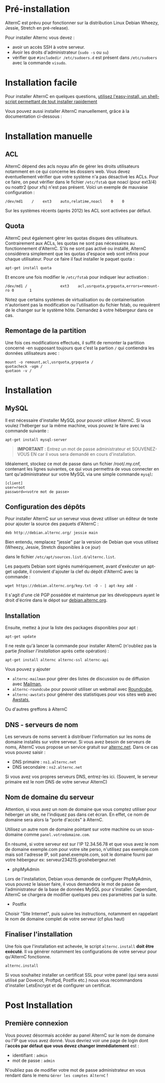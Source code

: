 
Pré-installation
================

AlternC est prévu pour fonctionner sur la distribution Linux Debian Wheezy, Jessie, Stretch en pré-release).

Pour installer Alternc vous devez : 

* avoir un accès SSH à votre serveur.
* Avoir les droits d'administrateur (`sudo -s` ou `su`)
* vérifier que `#includedir /etc/sudoers.d` est présent dans `/etc/sudoers` avec la commande `visudo`.

Installation facile
===================

Pour installer AlternC en quelques questions, [utilisez l'easy-install, un shell-script permettant de tout installer rapidement](https://github.com/AlternC/easy-install)

Vous pouvez aussi installer AlternC manuellement, grâce à la documentation ci-dessous : 

Installation manuelle
=====================

ACL
---

AlternC dépend des acls noyau afin de gérer les droits utilisateurs notamment en ce qui concerne les dossiers web. Vous devez éventuellement vérifier que votre système n'a pas désactivé les ACLs. Pour ce faire, on peut vérifier dans le fichier `/etc/fstab` que noacl (pour ext3/4) ou noattr2 (pour xfs) n'est pas présent. Voici un exemple de mauvaise configuration : 

```
/dev/md1    /    ext3    auto,relatime,noacl    0    0
```

Sur les systèmes récents (après 2012) les ACL sont activées par défaut.

Quota
-----

AlternC peut également gérer les quotas disques des utilisateurs. Contrairement aux ACLs, les quotas ne sont pas nécessaires au fonctionnement d'AlternC. S'ils ne sont pas activé ou installé, AlternC considérera simplement que les quotas d'espace web sont infinis pour chaque utilisateur. Pour ce faire il faut installer le paquet quota :

```
apt-get install quota
```

Et encore une fois modifier le `/etc/fstab` pour indiquer leur activation :

```
/dev/md1 /               ext3    acl,usrquota,grpquota,errors=remount-ro 0       1
```

Notez que certains systèmes de virtualisation ou de containerisation n'autorisent pas la modification ou l'utilisation du fichier fstab, ou requièrent de le changer sur le système hôte. Demandez à votre hébergeur dans ce cas.

Remontage de la partition
-------------------------

Une fois ces modifications effectués, il suffit de remonter la partition concerné -en supposant toujours que c'est la partion `/` qui contiendra les données utilisateurs avec :

```
mount -o remount,acl,usrquota,grpquota /
quotacheck -ugm /
quotaon -v /
```



Installation
============

MySQL
-----

Il est nécessaire d'installer MySQL pour pouvoir utiliser AlternC. Si vous voulez l'héberger sur la même machine, vous pouvez le faire avec la commande suivante :

```
apt-get install mysql-server
```

> **IMPORTANT** : Entrez un mot de passe administrateur et SOUVENEZ-VOUS EN car il vous sera demandé en cours d'installation.

Idéalement, stockez ce mot de passe dans un fichier /root/.my.cnf, contenant les lignes suivantes, ce qui vous permettra de vous connecter en tant qu'administrateur sur votre MySQL via une simple commande `mysql`: 

```
[client]
user=root
password=<votre mot de passe>
```


Configuration des dépôts
------------------------

Pour installer AlternC sur un serveur vous devez utiliser un éditeur de texte pour ajouter la source des paquets d'AlternC :

```
deb http://debian.alternc.org/ jessie main
```

Bien entendu, remplacez "jessie" par la version de Debian que vous utilisez (Wheezy, Jessie, Stretch disponibles à ce jour)

dans le fichier `/etc/apt/sources.list.d/alternc.list`.

Les paquets Debian sont signés numériquement, avant d'exécuter un apt-get update, il convient d'ajouter la clef du dépôt d'AlternC avec la commande :

```
wget https://debian.alternc.org/key.txt -O - | apt-key add -
```

Il s'agit d'une clé PGP possédée et maintenue par les développeurs ayant le droit d'écrire dans le dépot sur [debian.alternc.org](https://debian.alternc.org).


Installation
------------

Ensuite, mettez à jour la liste des packages disponibles pour apt :

```
apt-get update
```

Il ne reste qu'à lancer la commande pour installer AlternC (n'oubliez pas la partie *finaliser l'installation* après cette opération) :

```
apt-get install alternc alternc-ssl alternc-api
```

Vous pouvez y ajouter 

* `alternc-mailman` pour gérer des listes de discussion ou de diffusion avec [Mailman](http://www.gnu.org/software/mailman/),
* `alternc-roundcube` pour pouvoir utiliser un webmail avec [Roundcube](https://roundcube.net/),
* `alternc-awstats` pour générer des statistiques pour vos sites web avec [Awstats](http://www.awstats.org/),

Ou d'autres greffons à AlternC 

DNS - serveurs de nom
---------------------

Les serveurs de noms servent à distribuer l'information sur les noms de domaine installés sur votre serveur. Si vous avez besoin de serveurs de noms, AlternC vous propose un service gratuit sur [alternc.net](https://alternc.net). Dans ce cas vous pouvez saisir :

* DNS primaire : `ns1.alternc.net`
* DNS secondaire : `ns2.alternc.net`

Si vous avez vos propres serveurs DNS, entrez-les ici. (Souvent, le serveur primaire est le nom DNS de votre serveur AlternC)

Nom de domaine du serveur
-------------------------

Attention, si vous avez un nom de domaine que vous comptez utiliser pour héberger un site, ne l'indiquez pas dans cet écran. En effet, ce nom de domaine sera alors la "porte d'accès" à AlternC.

Utilisez un autre nom de domaine pointant sur votre machine ou un sous-domaine comme `panel.votredomaine.com`.

En résumé, si votre serveur est sur l'IP 12.34.56.78 et que vous avez le nom de domaine exemple.com pour votre site perso, n'utilisez pas exemple.com mais soit l'adresse IP, soit panel.exemple.com, soit le domaine fourni par votre hébergeur ex: serveur234215.groshebergeur.net

* phpMyAdmin

Lors de l'installation, Debian vous demande de configurer PhpMyAdmin, vous pouvez le laisser faire, il vous demandera le mot de passe de l'administrateur de la base de données MySQL pour s'installer. Cependant, AlternC se chargera de modifier quelques peu ces paramètres par la suite.

* Postfix

Choisir "Site Internet", puis suivre les instructions, notamment en rappelant le nom de domaine complet de votre serveur (cf plus haut)

Finaliser l'installation
------------------------

Une fois que l'installation est achevée, le script `alternc.install` **doit être exécuté**. Il va générer notamment les configurations de votre serveur pour qu'AlternC fonctionne.

```
alternc.install
```

Si vous souhaitez installer un certificat SSL pour votre panel (qui sera aussi utilisé par Dovecot, Proftpd, Postfix etc.) nous vous recommandons d'installer LetsEncrypt et de configurer un certificat.


Post Installation
=================

Première connexion
------------------

Vous pouvez désormais accéder au panel AlternC sur le nom de domaine ou l'IP que vous avez donné. Vous devriez voir une page de login dont l'**accès par défaut que vous  devez changer immédiatement** est :

* identifiant : `admin`
* mot de passe : `admin`

N'oubliez pas de modifier votre mot de passe administrateur en vous rendant dans le menu `Gérer les comptes AlternC` !

